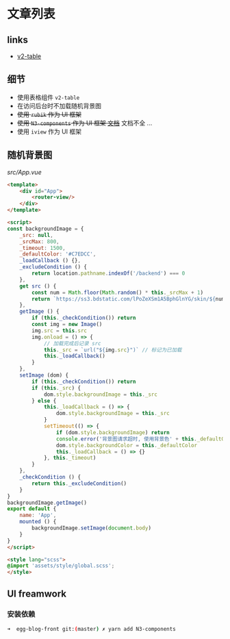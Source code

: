 # 文章列表

## links
- [v2-table](https://github.com/dwqs/v2-table/blob/master/README_CN.md)

## 细节
- 使用表格组件 `v2-table`
- 在访问后台时不加载随机背景图
- ~~使用 `rubik` 作为 UI 框架~~
- ~~使用 `N3-components` 作为 UI 框架 [文档](https://n3-components.github.io/N3-components/component.html)~~ 文档不全 ...
- 使用 `iview` 作为 UI 框架

## 随机背景图
*src/App.vue*
```html
<template>
    <div id="App">
        <router-view/>
    </div>
</template>

<script>
const backgroundImage = {
    _src: null,
    _srcMax: 800,
    _timeout: 1500,
    _defaultColor: '#C7EDCC',
    _loadCallback () {},
    _excludeCondition () {
        return location.pathname.indexOf('/backend') === 0
    },
    get src () {
        const num = Math.floor(Math.random() * this._srcMax + 1)
        return `https://ss3.bdstatic.com/lPoZeXSm1A5BphGlnYG/skin/${num}.jpg`
    },
    getImage () {
        if (this._checkCondition()) return
        const img = new Image()
        img.src = this.src
        img.onload = () => {
            // 加载完成后记录 src
            this._src = `url("${img.src}")` // 标记为已加载
            this._loadCallback()
        }
    },
    setImage (dom) {
        if (this._checkCondition()) return
        if (this._src) {
            dom.style.backgroundImage = this._src
        } else {
            this._loadCallback = () => {
                dom.style.backgroundImage = this._src                
            }
            setTimeout(() => {
                if (dom.style.backgroundImage) return
                console.error('背景图请求超时, 使用背景色' + this._defaultColor)
                dom.style.backgroundColor = this._defaultColor
                this._loadCallback = () => {}
            }, this._timeout)
        }
    },
    _checkCondition () {
        return this._excludeCondition()
    }
}
backgroundImage.getImage()
export default {
    name: 'App',
    mounted () {
        backgroundImage.setImage(document.body)
    }
}
</script>

<style lang="scss">
@import 'assets/style/global.scss';
</style>

```

## UI freamwork
### 安装依赖
```bash
➜  egg-blog-front git:(master) ✗ yarn add N3-components
```
